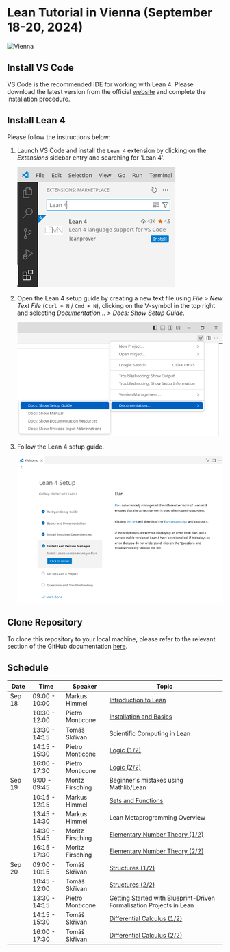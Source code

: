 # Lean Tutorial in Vienna (September 18-20, 2024)

![Vienna](https://www.dmg.tuwien.ac.at/lean2024/TUW_imoox_kleiner.jpg)

## Install VS Code

VS Code is the recommended IDE for working with Lean 4. Please download the latest version from
the official [website](https://code.visualstudio.com) and complete the installation procedure.

## Install Lean 4

Please follow the instructions below:

1. Launch VS Code and install the `Lean 4` extension by clicking on the *Extensions* sidebar entry and searching for 'Lean 4'.

    ![Installing the vscode-lean4 extension](images/code-ext.png)

1. Open the Lean 4 setup guide by creating a new text file using *File > New Text File* (`Ctrl + N` / `Cmd + N`), clicking on the $\forall$-symbol in the top right and selecting *Documentation… > Docs: Show Setup Guide*.

    ![Docs: Show Setup Guide](images/show-setup-guide.png)

1. Follow the Lean 4 setup guide.

    ![Setup Guide](images/setup_guide.png)

## Clone Repository

To clone this repository to your local machine, please refer to the relevant section of
the GitHub documentation [here](https://docs.github.com/en/repositories/creating-and-managing-repositories/cloning-a-repository).

## Schedule

| Date | Time | Speaker | Topic |
|------|-----|---------|-------|
| Sep 18 | 09:00 - 10:00 | Markus Himmel | [Introduction to Lean](LeanInVienna/C01_Introduction) |
| | 10:30 - 12:00 | Pietro Monticone | [Installation and Basics](LeanInVienna/C02_Basics) |
| | 13:30 - 14:15 | Tomáš Skřivan | Scientific Computing in Lean |
| | 14:15 - 15:30 | Pietro Monticone | [Logic (1/2)](LeanInVienna/C03_Logic) |
| | 16:00 - 17:30 | Pietro Monticone | [Logic (2/2)](LeanInVienna/C03_Logic) |
| Sep 19 | 9:00 - 09:45 | Moritz Firsching | Beginner's mistakes using Mathlib/Lean |
| | 10:15 - 12:15 | Markus Himmel | [Sets and Functions](LeanInVienna/C04_Sets_and_Functions) |
| | 13:45 - 14:30 | Markus Himmel | Lean Metaprogramming Overview |
| | 14:30 - 15:45 | Moritz Firsching | [Elementary Number Theory (1/2)](LeanInVienna/C05_Elementary_Number_Theory) |
| | 16:15 - 17:30 | Moritz Firsching | [Elementary Number Theory (2/2)](LeanInVienna/C05_Elementary_Number_Theory) |
| Sep 20 | 09:00 - 10:15 | Tomáš Skřivan | [Structures (1/2)](LeanInVienna/C06_Structures) |
| | 10:45 - 12:00 | Tomáš Skřivan | [Structures (2/2)](LeanInVienna/C06_Structures) |
| | 13:30 - 14:15 | Pietro Monticone | Getting Started with Blueprint-Driven Formalisation Projects in Lean |
| | 14:15 - 15:30 | Tomáš Skřivan | [Differential Calculus (1/2)](LeanInVienna/C10_Differential_Calculus) |
| | 16:00 - 17:30 | Tomáš Skřivan | [Differential Calculus (2/2)](LeanInVienna/C10_Differential_Calculus) |
